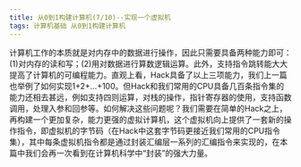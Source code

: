 ```yaml
---
title: 从0到1构建计算机(7/10)--实现一个虚拟机
tags: 计算机基础 从0到1构建计算机
---
```

计算机工作的本质就是对内存中的数据进行操作，因此只需要具备两种能力即可：(1)对内存的读和写；(2)用对数据进行算数逻辑运算。此外，支持指令跳转能大大提高了计算机的可编程能力。直观上看，Hack具备了以上三项能力，我们上一篇也举例了如何实现1+2+...+100。但Hack和我们常用的CPU具备几百条指令集的能力还相去甚远，例如支持四则运算，对栈的操作，指针寄存器的使用，支持函数调用，处理入参和回参等。如何解决这些问题呢？我们需要在简单的Hack之上，再构建一个更加复杂，能力更强的虚拟计算机，这个虚拟机向上提供了一套新的操作指令，即虚拟机的字节码（在Hack中这套字节码更接近我们常用的CPU指令集），其中每条虚拟机指令都是通过封装汇编层一系列的汇编指令来实现的，在本篇中我们会再一次看到在计算机科学中“封装”的强大力量。